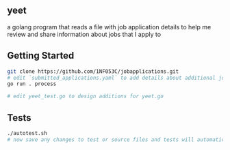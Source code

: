 ## yeet

a golang program that reads a file with job application details to help me review and share information about jobs that I apply to

## Getting Started
```sh
git clone https://github.com/1NF053C/jobapplications.git
# edit `submitted_applications.yaml` to add details about additional jobs applied to
go run . process

# edit yeet_test.go to design additions for yeet.go
```

## Tests

```sh
./autotest.sh
# now save any changes to test or source files and tests will automatically rerun
```